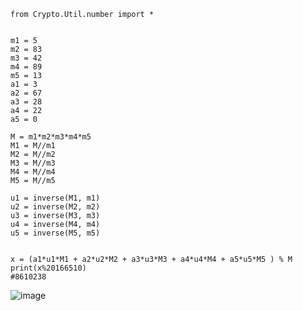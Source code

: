 ```python3
from Crypto.Util.number import *


m1 = 5 
m2 = 83
m3 = 42
m4 = 89
m5 = 13
a1 = 3
a2 = 67
a3 = 28
a4 = 22
a5 = 0

M = m1*m2*m3*m4*m5
M1 = M//m1
M2 = M//m2
M3 = M//m3
M4 = M//m4
M5 = M//m5

u1 = inverse(M1, m1)
u2 = inverse(M2, m2)
u3 = inverse(M3, m3)
u4 = inverse(M4, m4)
u5 = inverse(M5, m5)


x = (a1*u1*M1 + a2*u2*M2 + a3*u3*M3 + a4*u4*M4 + a5*u5*M5 ) % M
print(x%20166510)
#8610238
```
![image](https://github.com/piropatriot/CTF-Writeups/assets/127461439/c62dac2a-70c4-4029-92fa-d64932555e99)
